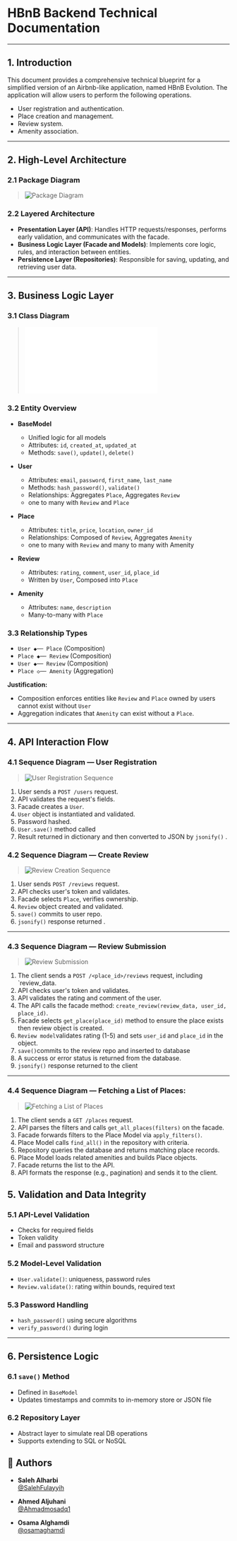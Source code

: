#  HBnB Backend Technical Documentation

---

## 1. Introduction

This document provides a comprehensive technical blueprint for a simplified version of an Airbnb-like application, named HBnB Evolution. The application will allow users to perform the following operations.
- User registration and authentication.
- Place creation and management.
- Review system.
- Amenity association.
---

## 2. High-Level Architecture

### 2.1 Package Diagram
> ![Package Diagram](part1/High-Level-Package-Diagram/High-Level-Package-Diagram.drawio.png)

### 2.2 Layered Architecture
- **Presentation Layer (API)**: Handles HTTP requests/responses, performs early validation, and communicates with the facade.
- **Business Logic Layer (Facade and Models)**: Implements core logic, rules, and interaction between entities.
- **Persistence Layer (Repositories)**: Responsible for saving, updating, and retrieving user data.

---

## 3. Business Logic Layer

### 3.1 Class Diagram
> ![Class Diagram](part1/Detailed-Class-Diagram-for-Business-Logic-Layer/Detailed-Class-Diagram-For-Business-Logic-Layer.mmd)

### 3.2 Entity Overview

- **BaseModel**
  - Unified logic for all models
  - Attributes: `id`, `created_at`, `updated_at`
  - Methods: `save()`, `update()`, `delete()`

- **User**
  - Attributes: `email`, `password`, `first_name`, `last_name`
  - Methods: `hash_password()`, `validate()`
  - Relationships: Aggregates `Place`, Aggregates `Review`
  - one to many with `Review` and `Place`

- **Place**
  - Attributes: `title`, `price`, `location`, `owner_id`
  - Relationships: Composed of `Review`, Aggregates `Amenity`
  - one to many with `Review` and many to many with Amenity

- **Review**
  - Attributes: `rating`, `comment`, `user_id`, `place_id`
  - Written by `User`, Composed into `Place`

- **Amenity**
  - Attributes: `name`, `description`
  - Many-to-many with `Place`

### 3.3 Relationship Types

- `User ◆── Place` (Composition)
- `Place ◆── Review` (Composition)
- `User ◆── Review` (Composition)
- `Place ◇── Amenity` (Aggregation)

**Justification:**
- Composition enforces entities like `Review` and `Place` owned by users cannot exist without `User`
- Aggregation indicates that `Amenity` can exist without a `Place`.


---

## 4. API Interaction Flow

### 4.1 Sequence Diagram — User Registration
> ![User Registration Sequence](path/to/sequence-register.png)

1. User sends a `POST /users` request. 
2. API validates the request's fields.
3. Facade creates a `User`.
4. `User` object is instantiated and validated.
5. Password hashed.
6. `User.save()` method called
7. Result returned in dictionary and then converted to JSON by `jsonify()` .

### 4.2 Sequence Diagram — Create Review
> ![Review Creation Sequence](path/to/sequence-review.png)

1. User sends `POST /reviews` request.
2. API checks user's token and validates.
3. Facade selects `Place`, verifies ownership.
4. `Review` object created and validated.
5. `save()` commits to user repo.
6. `jsonify()` response returned .

---
### 4.3 Sequence Diagram — Review Submission
> ![Review Submission](path/to/sequence-review.png)

1. The client sends a `POST /<place_id>/reviews` request, including `review_data.
2. API checks user's token and validates.
3. API validates the rating and comment of the user.
4. The API calls the facade method: `create_review(review_data, user_id, place_id)`.
5. Facade selects `get_place(place_id)` method to ensure the place exists then review object is created.
6.  `Review model`validates rating (1-5) and sets `user_id` and `place_id` in the object.
7. `save()`commits to the review repo and inserted to database
8. A success or error status is returned from the database.
9. `jsonify()` response returned  to the client

---
### 4.4 Sequence Diagram — Fetching a List of Places:
> ![Fetching a List of Places](path/to/sequence-review.png)

1. The client sends a `GET /places` request.
2. API parses the filters and calls `get_all_places(filters)` on the facade.
3. Facade forwards filters to the Place Model via `apply_filters()`.
4. Place Model calls `find_all()` in the repository with criteria.
5. Repository queries the database and returns matching place records.
6. Place Model loads related amenities and builds Place objects.
7. Facade returns the list to the API.
8. API formats the response (e.g., pagination) and sends it to the client.

## 5.  Validation and Data Integrity

### 5.1 API-Level Validation
- Checks for required fields
- Token validity
- Email and password structure

### 5.2 Model-Level Validation
- `User.validate()`: uniqueness, password rules
- `Review.validate()`: rating within bounds, required text

### 5.3 Password Handling
- `hash_password()` using secure algorithms
- `verify_password()` during login

---

## 6. Persistence Logic

### 6.1 `save()` Method
- Defined in `BaseModel`
- Updates timestamps and commits to in-memory store or JSON file

### 6.2 Repository Layer
- Abstract layer to simulate real DB operations
- Supports extending to SQL or NoSQL
## 👥 Authors

- **Saleh Alharbi**  
  [@SalehFulayyih](https://github.com/SalehFulayyih)  


- **Ahmed Aljuhani**  
  [@Ahmadmosadq1](https://github.com/Ahmadmosadq1)  
  

- **Osama Alghamdi**  
  [@osamaghamdi](https://github.com/[osamaghamdi](https://github.com/osamaghamdi))  

